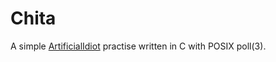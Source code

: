 # Chita
A simple [ArtificialIdiot] practise written in C with POSIX poll(3).

[ArtificialIdiot]: https://github.com/ArtificialIdiots/ArtificialIdiots